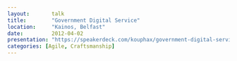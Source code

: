 ```yaml
---
layout:       talk
title:        "Government Digital Service"
location:     "Kainos, Belfast"
date:         2012-04-02
presentation: "https://speakerdeck.com/kouphax/government-digital-services-proof-the-pigs-can-indeed-fly"
categories: [Agile, Craftsmanship]
---
```

